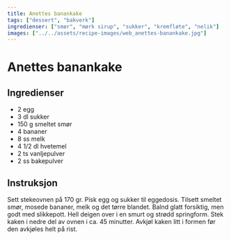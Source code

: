 ```yaml
---
title: Anettes banankake
tags: ["dessert", "bakverk"]
ingredienser: ["smør", "mørk sirup", "sukker", "kremfløte", "nelik"]
images: ["../../assets/recipe-images/web_anettes-banankake.jpg"]
---
```


# Anettes banankake

## Ingredienser

- 2 egg
- 3 dl sukker
- 150 g smeltet smør
- 4 bananer
- 8 ss melk
- 4 1/2 dl hvetemel
- 2 ts vanljepulver
- 2 ss bakepulver

## Instruksjon

Sett stekeovnen på 170 gr. Pisk egg og sukker til eggedosis. Tilsett smeltet smør, mosede bananer, melk og det tørre blandet. Balnd glatt forsiktig, men godt med slikkepott. Hell deigen over i en smurt og strødd springform. Stek kaken i nedre del av ovnen i ca. 45 minutter. Avkjøl kaken litt i formen før den avkjøles helt på rist.
